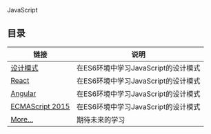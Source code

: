 JavaScript


## 目录
| 链接                                           | 说明                                |
| ---------------------------------------------- | ----------------------------------- |
| [设计模式](./design-pattern/design-pattern.md) | 在ES6环境中学习JavaScript的设计模式 |
| [React](./Angular/readMe.md)                   | 在ES6环境中学习JavaScript的设计模式 |
| [Angular](./React/readMe.md)                   | 在ES6环境中学习JavaScript的设计模式 |
| [ECMAScript 2015](./ECMAScript2015/Promise.md) | 在ES6环境中学习JavaScript的设计模式 |
| [More...]()                                    | 期待未来的学习                      |
